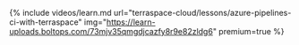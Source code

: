 {% include videos/learn.md
     url="terraspace-cloud/lessons/azure-pipelines-ci-with-terraspace"
     img="https://learn-uploads.boltops.com/73mjv35qmgdjcazfy8r9e82zldg6"
     premium=true %}
